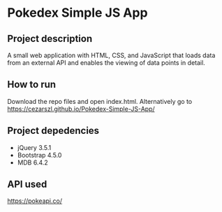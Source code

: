 # Pokedex Simple JS App

## Project description

A small web application with HTML, CSS, and JavaScript that loads
data from an external API and enables the viewing of data points in detail.

## How to run

Download the repo files and open index.html. Alternatively go to https://cezarszl.github.io/Pokedex-Simple-JS-App/

## Project depedencies

* jQuery 3.5.1
* Bootstrap 4.5.0
* MDB 6.4.2

## API used

https://pokeapi.co/
